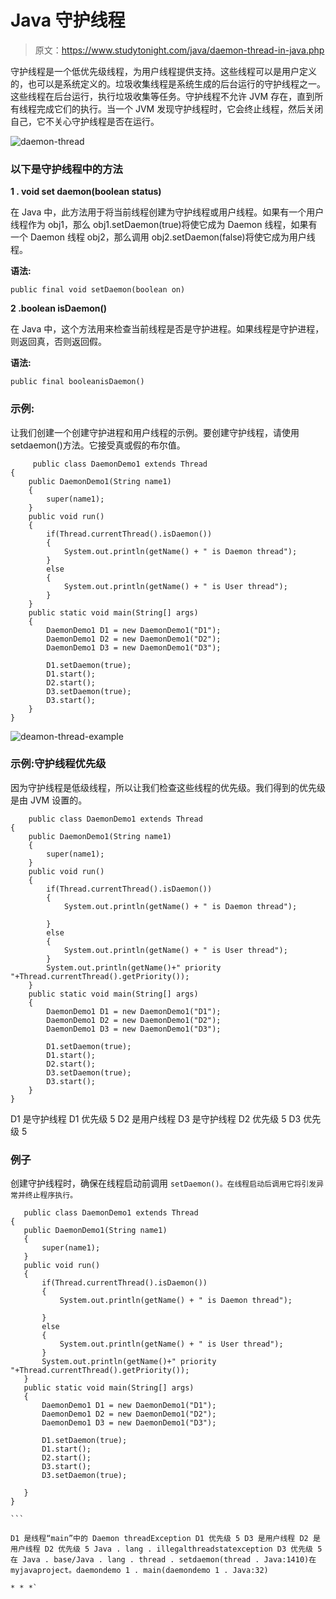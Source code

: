 # Java 守护线程

> 原文：<https://www.studytonight.com/java/daemon-thread-in-java.php>

守护线程是一个低优先级线程，为用户线程提供支持。这些线程可以是用户定义的，也可以是系统定义的。垃圾收集线程是系统生成的后台运行的守护线程之一。这些线程在后台运行，执行垃圾收集等任务。守护线程不允许 JVM 存在，直到所有线程完成它们的执行。当一个 JVM 发现守护线程时，它会终止线程，然后关闭自己，它不关心守护线程是否在运行。

![daemon-thread](../Images/753b7358d578997284835f03503b8219.png)

### 以下是守护线程中的方法

**1 . void set daemon(boolean status)**

在 Java 中，此方法用于将当前线程创建为守护线程或用户线程。如果有一个用户线程作为 obj1，那么 obj1.setDaemon(true)将使它成为 Daemon 线程，如果有一个 Daemon 线程 obj2，那么调用 obj2.setDaemon(false)将使它成为用户线程。

**语法:**

```
public final void setDaemon(boolean on)
```

**2 .boolean isDaemon()**

在 Java 中，这个方法用来检查当前线程是否是守护进程。如果线程是守护进程，则返回真，否则返回假。

**语法:**

```
public final booleanisDaemon()
```

### 示例:

让我们创建一个创建守护进程和用户线程的示例。要创建守护线程，请使用 setdaemon()方法。它接受真或假的布尔值。

```
	 public class DaemonDemo1 extends Thread 
{ 
    public DaemonDemo1(String name1)
    { 
        super(name1); 
    } 
    public void run() 
    {  
        if(Thread.currentThread().isDaemon()) 
        {  
            System.out.println(getName() + " is Daemon thread");  
        }  
        else
        {  
            System.out.println(getName() + " is User thread");  
        }  
    }  
    public static void main(String[] args) 
    {  
        DaemonDemo1 D1 = new DaemonDemo1("D1"); 
        DaemonDemo1 D2 = new DaemonDemo1("D2"); 
        DaemonDemo1 D3 = new DaemonDemo1("D3"); 

        D1.setDaemon(true);      
        D1.start();  
        D2.start(); 
        D3.setDaemon(true);  
        D3.start();         
    }  
} 

```

![deamon-thread-example](../Images/40d57be738c5e3369dee8eec7fb62477.png)

### 示例:守护线程优先级

因为守护线程是低级线程，所以让我们检查这些线程的优先级。我们得到的优先级是由 JVM 设置的。

```
    public class DaemonDemo1 extends Thread 
{ 
    public DaemonDemo1(String name1)
    { 
        super(name1); 
    } 
    public void run() 
    {  
        if(Thread.currentThread().isDaemon()) 
        {  
            System.out.println(getName() + " is Daemon thread");

        }  
        else
        {  
            System.out.println(getName() + " is User thread");  
        }
        System.out.println(getName()+" priority "+Thread.currentThread().getPriority());
    }  
    public static void main(String[] args) 
    {  
        DaemonDemo1 D1 = new DaemonDemo1("D1"); 
        DaemonDemo1 D2 = new DaemonDemo1("D2"); 
        DaemonDemo1 D3 = new DaemonDemo1("D3"); 

        D1.setDaemon(true);   
        D1.start();  
        D2.start(); 
        D3.setDaemon(true);  
        D3.start();         
    }  
} 

```

D1 是守护线程 D1 优先级 5 D2 是用户线程 D3 是守护线程 D2 优先级 5 D3 优先级 5

### 例子

创建守护线程时，确保在线程启动前调用 `setDaemon()。在线程启动后调用它将引发异常并终止程序执行。`

 ````
    public class DaemonDemo1 extends Thread 
{ 
    public DaemonDemo1(String name1)
    { 
        super(name1); 
    } 
    public void run() 
    {  
        if(Thread.currentThread().isDaemon()) 
        {  
            System.out.println(getName() + " is Daemon thread");

        }  
        else
        {  
            System.out.println(getName() + " is User thread");  
        }
        System.out.println(getName()+" priority "+Thread.currentThread().getPriority());
    }  
    public static void main(String[] args) 
    {  
        DaemonDemo1 D1 = new DaemonDemo1("D1"); 
        DaemonDemo1 D2 = new DaemonDemo1("D2"); 
        DaemonDemo1 D3 = new DaemonDemo1("D3"); 

        D1.setDaemon(true);   
        D1.start();  
        D2.start();
        D3.start();
        D3.setDaemon(true);  

    }  
} 

```

D1 是线程“main”中的 Daemon threadException D1 优先级 5 D3 是用户线程 D2 是用户线程 D2 优先级 5 Java . lang . illegalthreadstatexception D3 优先级 5 在 Java . base/Java . lang . thread . setdaemon(thread . Java:1410)在 myjavaproject。daemondemo 1 . main(daemondemo 1 . Java:32)

* * *`